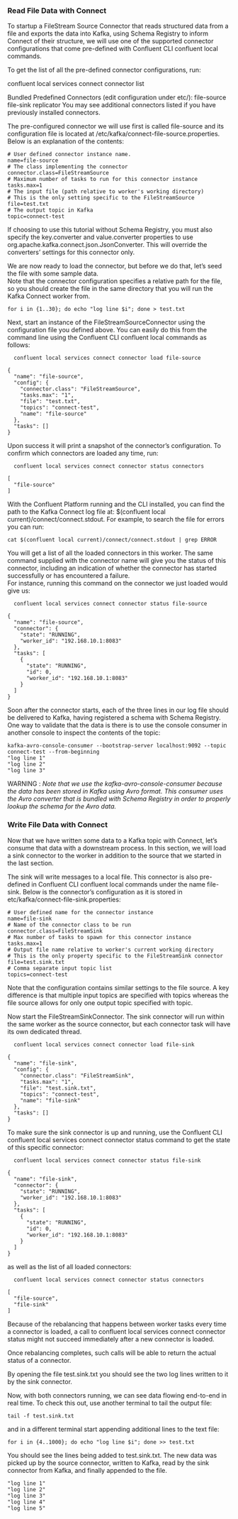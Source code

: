
### Read File Data with Connect

To startup a FileStream Source Connector that reads structured data from a file and exports the data into Kafka, using Schema Registry to inform Connect of their structure, we will use one of the supported connector configurations that come pre-defined with Confluent CLI confluent local commands.  

To get the list of all the pre-defined connector configurations, run:

confluent local services connect connector list

Bundled Predefined Connectors (edit configuration under etc/):
   file-source
   file-sink
   replicator
You may see additional connectors listed if you have previously installed connectors.

The pre-configured connector we will use first is called file-source and its configuration file is located at /etc/kafka/connect-file-source.properties. Below is an explanation of the contents:

```
# User defined connector instance name.
name=file-source
# The class implementing the connector
connector.class=FileStreamSource
# Maximum number of tasks to run for this connector instance
tasks.max=1
# The input file (path relative to worker's working directory)
# This is the only setting specific to the FileStreamSource
file=test.txt
# The output topic in Kafka
topic=connect-test
```

If choosing to use this tutorial without Schema Registry, you must also specify the key.converter and value.converter properties to use org.apache.kafka.connect.json.JsonConverter. This will override the converters’ settings for this connector only.

We are now ready to load the connector, but before we do that, let’s seed the file with some sample data.   
Note that the connector configuration specifies a relative path for the file, so you should create the file in the same directory that you will run the Kafka Connect worker from.

```
for i in {1..30}; do echo "log line $i"; done > test.txt
```

Next, start an instance of the FileStreamSourceConnector using the configuration file you defined above. You can easily do this from the command line using the Confluent CLI confluent local commands as follows:

```
  confluent local services connect connector load file-source

{
  "name": "file-source",
  "config": {
    "connector.class": "FileStreamSource",
    "tasks.max": "1",
    "file": "test.txt",
    "topics": "connect-test",
    "name": "file-source"
  },
  "tasks": []
}
```
Upon success it will print a snapshot of the connector’s configuration. To confirm which connectors are loaded any time, run:
```
  confluent local services connect connector status connectors

[
  "file-source"
]
```
With the Confluent Platform running and the CLI installed, you can find the path to the Kafka Connect log file at: $(confluent local current)/connect/connect.stdout. For example, to search the file for errors you can run: 

```
cat $(confluent local current)/connect/connect.stdout | grep ERROR
```

You will get a list of all the loaded connectors in this worker. The same command supplied with the connector name will give you the status of this connector, including an indication of whether the connector has started successfully or has encountered a failure.  
For instance, running this command on the connector we just loaded would give us:

```
  confluent local services connect connector status file-source

{
  "name": "file-source",
  "connector": {
    "state": "RUNNING",
    "worker_id": "192.168.10.1:8083"
  },
  "tasks": [
    {
      "state": "RUNNING",
      "id": 0,
      "worker_id": "192.168.10.1:8083"
    }
  ]
}
```

Soon after the connector starts, each of the three lines in our log file should be delivered to Kafka, having registered a schema with Schema Registry. One way to validate that the data is there is to use the console consumer in another console to inspect the contents of the topic:

```
kafka-avro-console-consumer --bootstrap-server localhost:9092 --topic connect-test --from-beginning
"log line 1"
"log line 2"
"log line 3"
```
WARNING : *Note that we use the kafka-avro-console-consumer because the data has been stored in Kafka using Avro format. This consumer uses the Avro converter that is bundled with Schema Registry in order to properly lookup the schema for the Avro data.*



### Write File Data with Connect

Now that we have written some data to a Kafka topic with Connect, let’s consume that data with a downstream process. In this section, we will load a sink connector to the worker in addition to the source that we started in the last section.  

The sink will write messages to a local file. This connector is also pre-defined in Confluent CLI confluent local commands under the name file-sink. Below is the connector’s configuration as it is stored in etc/kafka/connect-file-sink.properties:
```
# User defined name for the connector instance
name=file-sink
# Name of the connector class to be run
connector.class=FileStreamSink
# Max number of tasks to spawn for this connector instance
tasks.max=1
# Output file name relative to worker's current working directory
# This is the only property specific to the FileStreamSink connector
file=test.sink.txt
# Comma separate input topic list
topics=connect-test
```

Note that the configuration contains similar settings to the file source. A key difference is that multiple input topics are specified with topics whereas the file source allows for only one output topic specified with topic.

Now start the FileStreamSinkConnector. The sink connector will run within the same worker as the source connector, but each connector task will have its own dedicated thread.
```
  confluent local services connect connector load file-sink

{
  "name": "file-sink",
  "config": {
    "connector.class": "FileStreamSink",
    "tasks.max": "1",
    "file": "test.sink.txt",
    "topics": "connect-test",
    "name": "file-sink"
  },
  "tasks": []
}
```

To make sure the sink connector is up and running, use the Confluent CLI confluent local services connect connector status command to get the state of this specific connector:

```
  confluent local services connect connector status file-sink

{
  "name": "file-sink",
  "connector": {
    "state": "RUNNING",
    "worker_id": "192.168.10.1:8083"
  },
  "tasks": [
    {
      "state": "RUNNING",
      "id": 0,
      "worker_id": "192.168.10.1:8083"
    }
  ]
}
```

as well as the list of all loaded connectors:

```
  confluent local services connect connector status connectors

[
  "file-source",
  "file-sink"
]
```

Because of the rebalancing that happens between worker tasks every time a connector is loaded, a call to confluent local services connect connector status <connector-name> might not succeed immediately after a new connector is loaded.  
   
Once rebalancing completes, such calls will be able to return the actual status of a connector.

By opening the file test.sink.txt you should see the two log lines written to it by the sink connector.

Now, with both connectors running, we can see data flowing end-to-end in real time. To check this out, use another terminal to tail the output file:

```
tail -f test.sink.txt
```

and in a different terminal start appending additional lines to the text file:
```
for i in {4..1000}; do echo "log line $i"; done >> test.txt
```

You should see the lines being added to test.sink.txt. The new data was picked up by the source connector, written to Kafka, read by the sink connector from Kafka, and finally appended to the file.
```
"log line 1"
"log line 2"
"log line 3"
"log line 4"
"log line 5"
```
